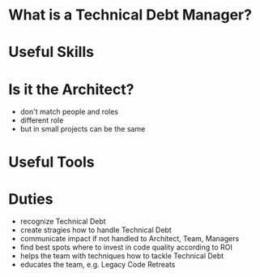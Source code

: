 # What is a Technical Debt Manager?

# Useful Skills

# Is it the Architect?
* don't match people and roles
* different role
* but in small projects can be the same 

# Useful Tools

# Duties
* recognize Technical Debt
* create stragies how to handle Technical Debt
* communicate impact if not handled to Architect, Team, Managers
* find best spots where to invest in code quality according to ROI
* helps the team with techniques how to tackle Technical Debt
* educates the team, e.g. Legacy Code Retreats
